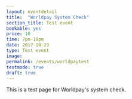 ```yaml
---
layout: eventdetail
title:  "Worldpay System Check"
section_title: Test event
bookable: yes
price: 10
time: 7pm-10pm
date: 2017-10-23
type: Test event
image:
permalink: /events/worldpaytest
testmode: true
draft: true
---
```


This is a test page for Worldpay's system check.
